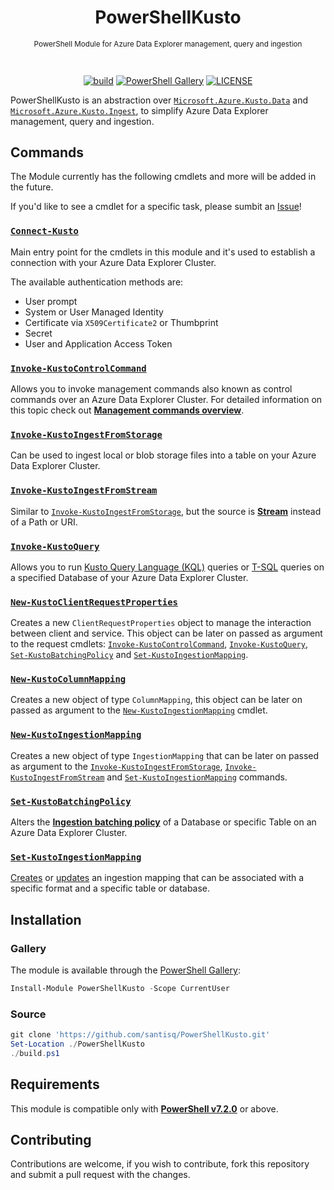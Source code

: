 <h1 align="center">PowerShellKusto</h1>

<div align="center">
<sub>

PowerShell Module for Azure Data Explorer management, query and ingestion

</sub>
<br/>

[![build][build_badge]][build_ref]
[![PowerShell Gallery][gallery_badge]][gallery_ref]
[![LICENSE][license_badge]][license_ref]

</div>

PowerShellKusto is an abstraction over [`Microsoft.Azure.Kusto.Data`][kustodata] and [`Microsoft.Azure.Kusto.Ingest`][kustoingest], to simplify Azure Data Explorer management, query and ingestion.

## Commands

The Module currently has the following cmdlets and more will be added in the future.

If you'd like to see a cmdlet for a specific task, please sumbit an [Issue][newissue]!

### [`Connect-Kusto`](./docs/en-US/Connect-Kusto.md)

Main entry point for the cmdlets in this module and it's used to establish a connection with your Azure Data Explorer Cluster.

The available authentication methods are:

- User prompt
- System or User Managed Identity
- Certificate via `X509Certificate2` or Thumbprint
- Secret
- User and Application Access Token

### [`Invoke-KustoControlCommand`](./docs/en-US/Invoke-KustoControlCommand.md)

Allows you to invoke management commands also known as control commands over an Azure Data Explorer Cluster. For detailed information on this topic check out [__Management commands overview__](https://learn.microsoft.com/en-us/kusto/management/?view=microsoft-fabric).

### [`Invoke-KustoIngestFromStorage`](./docs/en-US/Invoke-KustoIngestFromStorage.md)

Can be used to ingest local or blob storage files into a table on your Azure Data Explorer Cluster.

### [`Invoke-KustoIngestFromStream`](./docs/en-US/Invoke-KustoIngestFromStream.md)

Similar to [`Invoke-KustoIngestFromStorage`](./docs/en-US/Invoke-KustoIngestFromStorage.md), but the source is
[__Stream__](https://learn.microsoft.com/en-us/dotnet/api/system.io.stream) instead of a Path or URI.

### [`Invoke-KustoQuery`](./docs/en-US/Invoke-KustoQuery.md)

Allows you to run
[Kusto Query Language (KQL)](https://learn.microsoft.com/en-us/kusto/query/?view=microsoft-fabric) queries or
[T-SQL](https://learn.microsoft.com/en-us/kusto/query/t-sql?view=microsoft-fabric) queries on a
specified Database of your Azure Data Explorer Cluster.

### [`New-KustoClientRequestProperties`](./docs/en-US/New-KustoClientRequestProperties.md)

Creates a new `ClientRequestProperties` object
to manage the interaction between client and service. This object can be later on passed as argument to the request cmdlets: [`Invoke-KustoControlCommand`](./docs/en-US/Invoke-KustoControlCommand.md), [`Invoke-KustoQuery`](./docs/en-US/Invoke-KustoQuery.md),
[`Set-KustoBatchingPolicy`](./docs/en-US/Set-KustoBatchingPolicy.md) and [`Set-KustoIngestionMapping`](./docs/en-US/Set-KustoIngestionMapping.md).

### [`New-KustoColumnMapping`](./docs/en-US/New-KustoColumnMapping.md)

Creates a new object of type `ColumnMapping`, this object can be later on passed as argument to the [`New-KustoIngestionMapping`](./docs/en-US/New-KustoIngestionMapping.md) cmdlet.

### [`New-KustoIngestionMapping`](./docs/en-US/New-KustoIngestionMapping.md)

Creates a new object of type `IngestionMapping` that can be later on passed as argument to the [`Invoke-KustoIngestFromStorage`](./docs/en-US/Invoke-KustoIngestFromStorage.md), [`Invoke-KustoIngestFromStream`](./docs/en-US/Invoke-KustoIngestFromStream.md) and [`Set-KustoIngestionMapping`](./docs/en-US/Set-KustoIngestionMapping.md) commands.

### [`Set-KustoBatchingPolicy`](./docs/en-US/Set-KustoBatchingPolicy.md)

Alters the [__Ingestion batching policy__](https://learn.microsoft.com/en-us/kusto/management/batching-policy?view=microsoft-fabric) of a Database or specific Table on an Azure Data Explorer Cluster.

### [`Set-KustoIngestionMapping`](./docs/en-US/Set-KustoIngestionMapping.md)

[Creates](https://learn.microsoft.com/en-us/kusto/management/create-ingestion-mapping-command?view=microsoft-fabric) or [updates](https://learn.microsoft.com/en-us/kusto/management/create-or-alter-ingestion-mapping-command?view=microsoft-fabric) an ingestion mapping that can be associated with a specific format and a specific table or database.

## Installation

### Gallery

The module is available through the [PowerShell Gallery][gallery_ref]:

```powershell
Install-Module PowerShellKusto -Scope CurrentUser
```

### Source

```powershell
git clone 'https://github.com/santisq/PowerShellKusto.git'
Set-Location ./PowerShellKusto
./build.ps1
```

## Requirements

This module is compatible only with [__PowerShell v7.2.0__][psgithub] or above.

## Contributing

Contributions are welcome, if you wish to contribute, fork this repository and submit a pull request with the changes.

[build_badge]: https://github.com/santisq/PowerShellKusto/actions/workflows/ci.yml/badge.svg
[build_ref]: https://github.com/santisq/PowerShellKusto/actions/workflows/ci.yml
[gallery_badge]: https://img.shields.io/powershellgallery/dt/PowerShellKusto?color=%23008FC7
[gallery_ref]: https://www.powershellgallery.com/packages/PowerShellKusto
[license_badge]: https://img.shields.io/github/license/santisq/PowerShellKusto
[license_ref]: https://github.com/santisq/PowerShellKusto/blob/main/LICENSE
[psgithub]: https://github.com/PowerShell/PowerShell
[kustodata]: https://www.nuget.org/packages/Microsoft.Azure.Kusto.Data/
[kustoingest]: https://www.nuget.org/packages/Microsoft.Azure.Kusto.Ingest/
[newissue]: https://github.com/santisq/PowerShellKusto/issues/new/choose
